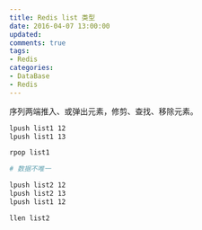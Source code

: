 ```yaml
---
title: Redis list 类型
date: 2016-04-07 13:00:00
updated:
comments: true
tags:
- Redis
categories:
- DataBase
- Redis
---
```


序列两端推入、或弹出元素，修剪、查找、移除元素。

<!--more-->

```bash
lpush list1 12
lpush list1 13

rpop list1

# 数据不唯一

lpush list2 12
lpush list2 13
lpush list1 12

llen list2
```
